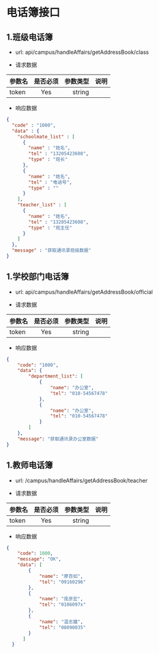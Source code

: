 # 电话簿接口

## 1.班级电话簿   
-  url: api/campus/handleAffairs/getAddressBook/class

-  请求数据

| 参数名   | 是否必须     | 参数类型 | 说明   |
| -------- | :----------: | -----:   | -----: |
| token     | Yes          | string   |        |

- 响应数据
``` json
{
  "code" : "1000",
  "data" : {
    "schoolmate_list" : [
      {
        "name" : "姓名",
        "tel" : "13205423608",
        "type" : "班长"
      },
      {
        "name" : "姓名",
        "tel" : "电话号",
        "type" : ""
      }
    ],
    "teacher_list" : [
      {
        "name" : "姓名",
        "tel" : "13205423608",
        "type" : "班主任"
      }
    ]
  },
  "message" : "获取通讯录班级数据"
}
```


## 1.学校部门电话簿   
-  url: api/campus/handleAffairs/getAddressBook/official

-  请求数据

| 参数名   | 是否必须       | 参数类型 | 说明      |
| -------- | :----------: | -----:   | -----: |
| token     | Yes          | string   |        |

- 响应数据
``` json
{
    "code": "1000",
    "data": {
        "department_list": [
            {
                "name": "办公室",
                "tel": "010-54567478"
            },
            {
                "name": "办公室",
                "tel": "010-54567478"
            }
        ]
    },
    "message": "获取通讯录办公室数据"
}
```

## 1.教师电话簿   
-  url: /campus/handleAffairs/getAddressBook/teacher

-  请求数据

| 参数名   | 是否必须       | 参数类型 | 说明      |
| -------- | :----------: | -----:   | -----: |
| token     | Yes          | string   |        |

- 响应数据
``` json
{
    "code": 1000,
    "message": "OK",
    "data": [
        {
            "name": "廖百如",
            "tel": "09160296"
        },
        {
            "name": "庞彦宏",
            "tel": "0106097x"
        },
        {
            "name": "温志雄",
            "tel": "08090035"
        }
      ]
  }
```